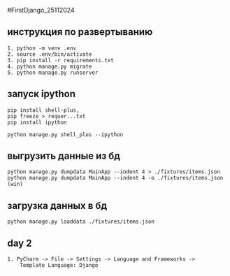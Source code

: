 #FirstDjango_25112024

## инструкция по развертыванию

    1. python -m venv .env
    2. source .env/bin/activate
    3. pip install -r requirements.txt
    4. python manage.py migrate
    5. python manage.py runserver

## запуск ipython 

    pip install shell-plus,
    pip freeze > requer...txt
    pip install ipython
    
    python manage.py shell_plus --ipython

## выгрузить данные из бд

    python manage.py dumpdata MainApp --indent 4 > ./fixtures/items.json
    python manage.py dumpdata MainApp --indent 4 -o ./fixtures/items.json (win)

## загрузка данных в бд

    python manage.py loaddata ./fixtures/items.json


## day 2 
    
    1. PyCharm -> File -> Settings -> Language and Frameworks ->
        Template Language: Django